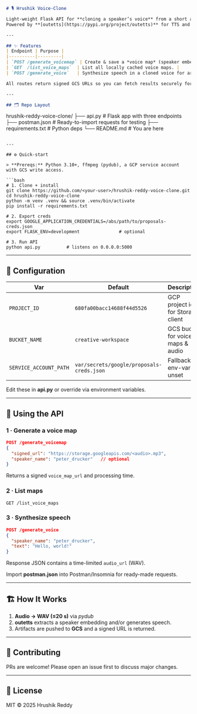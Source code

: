 ```markdown
# 🎙️ Hrushik Voice-Clone

Light-weight Flask API for **cloning a speaker’s voice** from a short audio sample and generating new speech on-demand.  
Powered by **[outetts](https://pypi.org/project/outetts)** for TTS and **Google Cloud Storage** for artifact hosting.

---

## ✨ Features
| Endpoint | Purpose |
|----------|---------|
| `POST /generate_voicemap` | Create & save a *voice map* (speaker embedding) from a signed-URL audio clip. |
| `GET  /list_voice_maps`  | List all locally cached voice maps. |
| `POST /generate_voice`   | Synthesize speech in a cloned voice for arbitrary text. |

All routes return signed GCS URLs so you can fetch results securely for **30 minutes**.

---

## 🗂️ Repo Layout
```
hrushik-reddy-voice-clone/
├── api.py              # Flask app with three endpoints
├── postman.json        # Ready-to-import requests for testing
├── requirements.txt    # Python deps
└── README.md           # You are here
```

---

## ⚙️ Quick-start

> **Prereqs:** Python 3.10+, ffmpeg (pydub), a GCP service account with GCS write access.

```bash
# 1. Clone + install
git clone https://github.com/<your-user>/hrushik-reddy-voice-clone.git
cd hrushik-reddy-voice-clone
python -m venv .venv && source .venv/bin/activate
pip install -r requirements.txt

# 2. Export creds
export GOOGLE_APPLICATION_CREDENTIALS=/abs/path/to/proposals-creds.json
export FLASK_ENV=development               # optional

# 3. Run API
python api.py          # listens on 0.0.0.0:5000
```

---

## 🔑 Configuration

| Var | Default | Description |
|-----|---------|-------------|
| `PROJECT_ID`  | `680fa00bacc14688f44d5526` | GCP project id for Storage client |
| `BUCKET_NAME` | `creative-workspace`       | GCS bucket for voice maps & audio |
| `SERVICE_ACCOUNT_PATH` | `var/secrets/google/proposals-creds.json` | Fallback if env-var unset |

Edit these in **api.py** or override via environment variables.

---

## 🚀 Using the API

### 1 · Generate a voice map
```json
POST /generate_voicemap
{
  "signed_url": "https://storage.googleapis.com/<audio>.mp3",
  "speaker_name": "peter_drucker"   // optional
}
```
Returns a signed `voice_map_url` and processing time.

### 2 · List maps
`GET /list_voice_maps`

### 3 · Synthesize speech
```json
POST /generate_voice
{
  "speaker_name": "peter_drucker",
  "text": "Hello, world!"
}
```
Response JSON contains a time-limited `audio_url` (WAV).

Import **postman.json** into Postman/Insomnia for ready-made requests.

---

## 🏗️ How It Works
1. **Audio → WAV (≤20 s)** via *pydub*  
2. **outetts** extracts a speaker embedding and/or generates speech.  
3. Artifacts are pushed to **GCS** and a signed URL is returned.  

---

## 🤝 Contributing
PRs are welcome! Please open an issue first to discuss major changes.

---

## 📝 License
MIT © 2025 Hrushik Reddy
```
